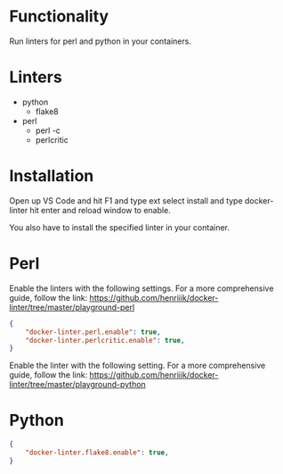 # Functionality

Run linters for perl and python in your containers.

# Linters
- python
	- flake8
- perl
	- perl -c
	- perlcritic

# Installation

Open up VS Code and hit F1 and type ext select install and type docker-linter hit enter and reload window to enable.

You also have to install the specified linter in your container.

# Perl

Enable the linters with the following settings. For a more comprehensive guide, follow the link: https://github.com/henriiik/docker-linter/tree/master/playground-perl

```json
{
	"docker-linter.perl.enable": true,
	"docker-linter.perlcritic.enable": true,
}
```

Enable the linter with the following setting. For a more comprehensive guide, follow the link: https://github.com/henriiik/docker-linter/tree/master/playground-python

# Python

```json
{
	"docker-linter.flake8.enable": true,
}
```